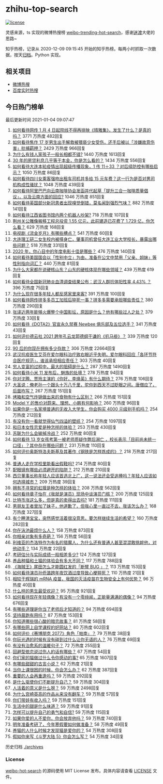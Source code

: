 # zhihu-top-search

[![license](https://img.shields.io/github/license/Arrackisarookie/zhihu-top-search)](https://github.com/Arrackisarookie/zhihu-top-search/blob/master/LICENSE)

灵感来源，ts 实现的微博热搜榜 [weibo-trending-hot-search](https://github.com/justjavac/weibo-trending-hot-search)，感谢[迷渡](https://github.com/justjavac)大佬的思路~

知乎热榜，记录从 2020-12-09 09:15:45 开始的知乎热榜。每两小时抓取一次数据，按天[归档](./archives)。Python 实现。

## 相关项目
+ [微博热搜](https://github.com/Arrackisarookie/weibo-hot-search)
+ [百度实时热搜](https://github.com/Arrackisarookie/baidu-hot-search)

## 今日热门榜单

<!-- Rank Begin -->

最后更新时间 2021-01-04 09:07:47

1. [如何看待网传 1 月 4 日起院线不得再排映《晴雅集》，发生了什么？是真的吗？](https://www.zhihu.com/question/437579196) 3771 万热度 482回复
1. [如何看待焦作 17 岁男生出手解救被猥亵少女受伤，还手后被以「涉嫌故意伤害」批捕羁押？](https://www.zhihu.com/question/437161836) 2429 万热度 966回复
1. [为什么有钱人家孩子一般长相都不错?](https://www.zhihu.com/question/432161909) 1440 万热度 1613回复
1. [30 年的房贷利息几乎等于本金，你是怎么看的？](https://www.zhihu.com/question/369020757) 1434 万热度 556回复
1. [如何看待大连本轮疫情出现超级传播现象，1 传 11＋33 ？对后续防控有哪些启示？](https://www.zhihu.com/question/437705970) 1050 万热度 86回复
1. [如何看待四川女乘客强吻出租车司机并多给 15 元车费？这一行为是否对男司机构成性骚扰？](https://www.zhihu.com/question/437649690) 1048 万热度 439回复
1. [如何看待阿里巴巴向云南咖啡协会发函并代起草「提升三合一咖啡质量倡议」，以及云南方面的回应?](https://www.zhihu.com/question/437565923) 1046 万热度 851回复
1. [如何看待英国部分新冠患者出现嗅觉倒错，莫名闻到强烈气味？](https://www.zhihu.com/question/436891750) 882 万热度 141回复
1. [如何看待江西省图书馆内两个机器人吵架?](https://www.zhihu.com/question/437335064) 718 万热度 107回复
1. [荆州关公雕像搬移工程总投资 1.55 亿元，此前建造已花费了 1.729 亿，你怎么看？](https://www.zhihu.com/question/437144279) 629 万热度 168回复
1. [电视剧《流金岁月》有哪些槽点？](https://www.zhihu.com/question/436822594) 541 万热度 60回复
1. [大连理工研二女生校内被撞身亡，肇事司机曾任大连工业大学校长，暴露出哪些问题？](https://www.zhihu.com/question/437581895) 518 万热度 331回复
1. [2020 年，你心目中的年度电影十佳是哪些？](https://www.zhihu.com/question/433710115) 476 万热度 140回复
1. [如何看待美国国会以「性别中立」为由，准备在公文中禁用「父亲、姐妹」等性别指向词汇？](https://www.zhihu.com/question/437699647) 440 万热度 81回复
1. [为什么大家都在说硬核山东？山东的硬核体现在哪些领域？](https://www.zhihu.com/question/389240700) 439 万热度 619回复
1. [如何看待全国新冠肺炎血清调查结果公布：武汉人群抗体阳性率 4.43% ？](https://www.zhihu.com/question/436959206) 396 万热度 75回复
1. [为什么现在很多年轻人都反感家里来客?](https://www.zhihu.com/question/337487629) 391 万热度 100回复
1. [如何看待网传拼多多员工加班后猝死一事？拼多多需要承担哪些责任？](https://www.zhihu.com/question/437702180) 380 万热度 290回复
1. [张译近两年能够火爆整个中国影坛，原因是什么？他有哪些过人之处？](https://www.zhihu.com/question/433569117) 379 万热度 33回复
1. [如何看待《DOTA2》官宣永久禁赛 Newbee 俱乐部及五位选手？](https://www.zhihu.com/question/437683540) 341 万热度 43回复
1. [如何评价德云社 2021 跨年孔云龙郭德纲于谦的《扒马褂》？](https://www.zhihu.com/question/437424636) 339 万热度 120回复
1. [90 后的你现在拥有多少存款？](https://www.zhihu.com/question/294492829) 306 万热度 22664回复
1. [武汉抗疫医生艾芬在爱尔眼科治疗致右眼近乎失明，爱尔眼科回应「各环节符合医疗规范」，谁该承担相应责任？](https://www.zhihu.com/question/437443568) 303 万热度 40回复
1. [穷人变富的过程中，最大的阻碍是什么？](https://www.zhihu.com/question/429985000) 287 万热度 1490回复
1. [如何看待小米 11 发布后，魅族的处境？](https://www.zhihu.com/question/436980166) 278 万热度 94回复
1. [你对沈腾、贾玲主演的《你好，李焕英》有什么期待？](https://www.zhihu.com/question/427903873) 276 万热度 106回复
1. [大圣说：俺老孙一个跟头十万八千里，驼你到西天不过眨眼之间。唐僧应了，后面咋写？](https://www.zhihu.com/question/435068407) 267 万热度 151回复
1. [烤箱和空气炸锅做出来的食物有什么区别？](https://www.zhihu.com/question/23509699) 266 万热度 151回复
1. [Model Y 的售价对蔚来、理想、小鹏有何影响？](https://www.zhihu.com/question/437417536) 260 万热度 96回复
1. [如果你是一名家境普通的无收入大学生，你会购买 4000 元级别手机吗？](https://www.zhihu.com/question/437370731) 254 万热度 212回复
1. [有没有你一看就觉得仙气四溢的壁纸？](https://www.zhihu.com/question/310693259) 254 万热度 1097回复
1. [和日本女性恋爱是种怎样的体验？](https://www.zhihu.com/question/33957186) 253 万热度 430回复
1. [苏联为什么会输掉冷战？](https://www.zhihu.com/question/434205449) 252 万热度 80回复
1. [如何看待 13 岁女孩考第一被老师质疑作弊后溺亡 ，校长表示「目前尚未统一口径」？其中存在哪些问题？](https://www.zhihu.com/question/437682443) 231 万热度 110回复
1. [如何评价奥斯特洛夫斯基及其著作《钢铁是怎样炼成的》？](https://www.zhihu.com/question/38756972) 218 万热度 217回复
1. [普通人走在学校里能看出假鞋吗?](https://www.zhihu.com/question/436551907) 214 万热度 80回复
1. [配眼镜有哪些必须避开的陷阱？](https://www.zhihu.com/question/20123451) 212 万热度 210回复
1. [西贝董事长称年轻人应该首选北上广，这一说法还会受追捧吗？年轻人应该如何选择城市？](https://www.zhihu.com/question/437733860) 209 万热度 39回复
1. [拥有不寻常的虹膜是种怎样的体验？](https://www.zhihu.com/question/55606095) 208 万热度 562回复
1. [如何看待章子怡在《我就是演员》现场中谈演员门槛？](https://www.zhihu.com/question/437596737) 200 万热度 125回复
1. [比特币涨这么多，但是真的卖得出去吗?](https://www.zhihu.com/question/436444886) 181 万热度 111回复
1. [男朋友王者里加了妹子，他道歉了，但我心里一直过不去，我该怎么办？](https://www.zhihu.com/question/436969651) 168 万热度 327回复
1. [有个睡渣宝宝，突然感觉活着很没意思，要怎样继续生活的希望？](https://www.zhihu.com/question/429845889) 160 万热度 282回复
1. [你在泳池最烦什么人？](https://www.zhihu.com/question/337490592) 158 万热度 873回复
1. [你相亲对象有多奇葩？](https://www.zhihu.com/question/57988209) 156 万热度 56回复
1. [利维亚的杰洛特作为有名的猎魔人，为什么还有普通人甚至混混敢挑衅他，对他动手？](https://www.zhihu.com/question/437451519) 134 万热度 22回复
1. [考研估分与实际成绩一般相差多少?](https://www.zhihu.com/question/437154737) 124 万热度 127回复
1. [养品种猫和土猫的体验会有多大不同？](https://www.zhihu.com/question/53451181) 117 万热度 788回复
1. [《海贼王》尾田怎么才能圆红发的「断臂 BUG 」？](https://www.zhihu.com/question/429841145) 113 万热度 153回复
1. [如何看待演员孙侨潞跨年夜饮酒过度导致心梗猝死？](https://www.zhihu.com/question/437567269) 110 万热度 21回复
1. [相较于辉瑞的 mRNA 疫苗，我国的灭活疫苗在生物安全上有何优势？](https://www.zhihu.com/question/437276961) 96 万热度 40回复
1. [什么样的男生最受欢迎？](https://www.zhihu.com/question/30311473) 95 万热度 921回复
1. [如何看待现在年轻偶像？有没有一个零绯闻，正能量满满的偶像？](https://www.zhihu.com/question/436788903) 94 万热度 676回复
1. [有哪些道理是你当了老师后才知道的？](https://www.zhihu.com/question/366090311) 94 万热度 694回复
1. [坚持晨跑有用吗？](https://www.zhihu.com/question/436666369) 87 万热度 153回复
1. [你知道哪些很心酸的暗恋故事？](https://www.zhihu.com/question/427167729) 81 万热度 58回复
1. [有哪些网上自学课程的好网站？](https://www.zhihu.com/question/31044894) 80 万热度 602回复
1. [如何评价《赛博朋克 2077》角色「帕南」？](https://www.zhihu.com/question/435117933) 79 万热度 38回复
1. [你玩光遇的时候有没有碰到过什么让你无语的人？](https://www.zhihu.com/question/423398932) 76 万热度 69回复
1. [有没有治愈系的温暖句子？](https://www.zhihu.com/question/412811009) 72 万热度 255回复
1. [回避型依恋说过伤人的话有哪些？](https://www.zhihu.com/question/436131377) 67 万热度 54回复
1. [你们家的猫做过什么令你感动的事?](https://www.zhihu.com/question/321129135) 65 万热度 1607回复
1. [有哪些甜甜的古言小说？](https://www.zhihu.com/question/432436201) 62 万热度 21回复
1. [当你上课很困的时候，你会怎么办？](https://www.zhihu.com/question/429501465) 62 万热度 387回复
1. [重要的人会再重逢吗？](https://www.zhihu.com/question/436148156) 59 万热度 292回复
1. [是什么驱使你们不断提升自己？](https://www.zhihu.com/question/432074761) 59 万热度 304回复
1. [人活着的意义是什么呀？](https://www.zhihu.com/question/429431634) 59 万热度 2498回复
1. [为什么宫崎英高的作品从来没有翻车？](https://www.zhihu.com/question/435286787) 59 万热度 57回复
1. [你们带娃有收入吗？](https://www.zhihu.com/question/436606250) 59 万热度 151回复
1. [生活中的甜是什么味道？](https://www.zhihu.com/question/302556006) 59 万热度 91回复
1. [怎样可以提升自己的勇气和自信?](https://www.zhihu.com/question/431101585) 59 万热度 115回复
1. [如果你爱的人不爱你，你会放弃他吗？](https://www.zhihu.com/question/434071649) 59 万热度 740回复
1. [明年准备考研了，今年寒假要如何做准备？](https://www.zhihu.com/question/22519912) 58 万热度 49回复
1. [养猫的人什么时候才发现猫是爱你的？](https://www.zhihu.com/question/432258003) 54 万热度 308回复
1. [假如你来写《斗罗大陆 5》你会怎么写？](https://www.zhihu.com/question/429101615) 54 万热度 34回复
<!-- Rank End -->

历史归档 [./archives](./archives)

### License

[weibo-hot-search](https://github.com/Arrackisarookie/zhihu-top-search) 的源码使用 MIT License 发布。具体内容请查看 [LICENSE](./LICENSE) 文件。
